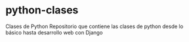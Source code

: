 # python-clases
Clases de Python
Repositorio que contiene las clases de python desde lo básico hasta desarrollo web con Django
